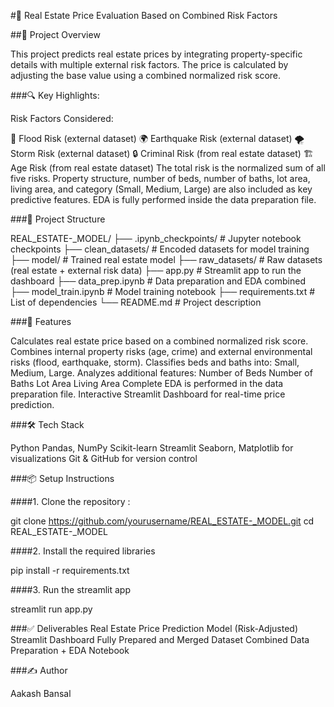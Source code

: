 #🏡 Real Estate Price Evaluation Based on Combined Risk Factors


##📄 Project Overview

This project predicts real estate prices by integrating property-specific details with multiple external risk factors. The price is calculated by adjusting the base value using a combined normalized risk score.

###🔍 Key Highlights:

Risk Factors Considered:

🌊 Flood Risk (external dataset)
🌍 Earthquake Risk (external dataset)
🌪️ Storm Risk (external dataset)
🔒 Criminal Risk (from real estate dataset)
🏗️ Age Risk (from real estate dataset)
The total risk is the normalized sum of all five risks.
Property structure, number of beds, number of baths, lot area, living area, and category (Small, Medium, Large) are also included as key predictive features.
EDA is fully performed inside the data preparation file.

###📂 Project Structure

REAL_ESTATE-_MODEL/
├── .ipynb_checkpoints/      # Jupyter notebook checkpoints
├── clean_datasets/          # Encoded datasets for model training
├── model/                   # Trained real estate model
├── raw_datasets/            # Raw datasets (real estate + external risk data)
├── app.py                   # Streamlit app to run the dashboard
├── data_prep.ipynb          # Data preparation and EDA combined
├── model_train.ipynb        # Model training notebook
├── requirements.txt         # List of dependencies
└── README.md                # Project description

###🚀 Features

Calculates real estate price based on a combined normalized risk score.
Combines internal property risks (age, crime) and external environmental risks (flood, earthquake, storm).
Classifies beds and baths  into: Small, Medium, Large.
Analyzes additional features:
Number of Beds
Number of Baths
Lot Area
Living Area
Complete EDA is performed in the data preparation file.
Interactive Streamlit Dashboard for real-time price prediction.

###🛠️ Tech Stack

Python
Pandas, NumPy
Scikit-learn
Streamlit
Seaborn, Matplotlib for visualizations
Git & GitHub for version control

###📦 Setup Instructions

####1. Clone the repository :

   git clone https://github.com/yourusername/REAL_ESTATE-_MODEL.git
   cd REAL_ESTATE-_MODEL
   
####2. Install the required libraries

   pip install -r requirements.txt

####3. Run the streamlit app

   streamlit run app.py

###✅ Deliverables
Real Estate Price Prediction Model (Risk-Adjusted)
Streamlit Dashboard
Fully Prepared and Merged Dataset
Combined Data Preparation + EDA Notebook

###✍️ Author

Aakash Bansal




